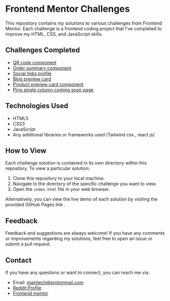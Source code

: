 # Frontend Mentor Challenges

This repository contains my solutions to various challenges from Frontend Mentor. Each challenge is a frontend coding project that I've completed to improve my HTML, CSS, and JavaScript skills.

## Challenges Completed

- [QR code component](https://github.com/mintech-dot/Frontend-mentor/tree/main/qr-code-component-main)
- [Order summary component](https://github.com/mintech-dot/Frontend-mentor/tree/main/order-summary-component-main)
- [Social links profile](https://github.com/mintech-dot/Frontend-mentor/tree/main/social-links-profile-main)
- [Blog preview card](https://github.com/mintech-dot/Frontend-mentor/tree/main/blog-preview-card-main)
- [Product preview card component](https://github.com/mintech-dot/Frontend-mentor/tree/main/product-preview-card-component-main)
- [Ping single column coming soon page](https://github.com/mintech-dot/Frontend-mentor/tree/main/ping-coming-soon-page)

## Technologies Used

- HTML5
- CSS3
- JavaScript 
- Any additional libraries or frameworks used (Tailwind css , react js)

## How to View

Each challenge solution is contained in its own directory within this repository. To view a particular solution:

1. Clone this repository to your local machine.
2. Navigate to the directory of the specific challenge you want to view.
3. Open the `index.html` file in your web browser.

Alternatively, you can view the live demo of each solution by visiting the provided GitHub Pages link .

## Feedback

Feedback and suggestions are always welcome! If you have any comments or improvements regarding my solutions, feel free to open an issue or submit a pull request.

## Contact

If you have any questions or want to connect, you can reach me via:

- Email: [maintech@protonmail.com](mailto:maintech@protonmail.com)
- [Reddit Profile](https://www.reddit.com/user/MR_n1C0LA2/)
- [Frontend mentor](https://www.frontendmentor.io/profile/mintech-dot)